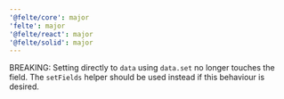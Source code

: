 ```yaml
---
'@felte/core': major
'felte': major
'@felte/react': major
'@felte/solid': major
---
```


BREAKING: Setting directly to `data` using `data.set` no longer touches the field. The `setFields` helper should be used instead if this behaviour is desired.
